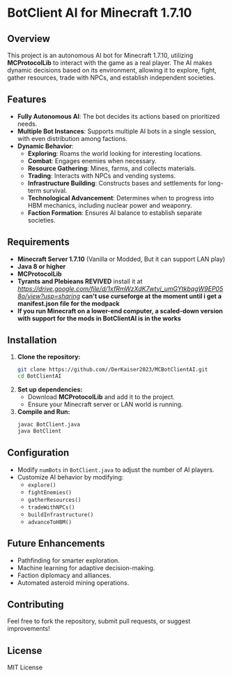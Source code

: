 # BotClient AI for Minecraft 1.7.10

## Overview
This project is an autonomous AI bot for Minecraft 1.7.10, utilizing **MCProtocolLib** to interact with the game as a real player. The AI makes dynamic decisions based on its environment, allowing it to explore, fight, gather resources, trade with NPCs, and establish independent societies.

## Features
- **Fully Autonomous AI**: The bot decides its actions based on prioritized needs.
- **Multiple Bot Instances**: Supports multiple AI bots in a single session, with even distribution among factions.
- **Dynamic Behavior**:
  - **Exploring**: Roams the world looking for interesting locations.
  - **Combat**: Engages enemies when necessary.
  - **Resource Gathering**: Mines, farms, and collects materials.
  - **Trading**: Interacts with NPCs and vending systems.
  - **Infrastructure Building**: Constructs bases and settlements for long-term survival.
  - **Technological Advancement**: Determines when to progress into HBM mechanics, including nuclear power and weaponry.
  - **Faction Formation**: Ensures AI balance to establish separate societies.

## Requirements
- **Minecraft Server 1.7.10** (Vanilla or Modded, But it can support LAN play)
- **Java 8 or higher**
- **MCProtocolLib**
- **Tyrants and Plebieans REVIVED** install it at *https://drive.google.com/file/d/1xfRmWzXdK7wtyj_umGYtkbqgW9EP058o/view?usp=sharing*
  **can't use curseforge at the moment until i get a manifest.json file for the modpack**
- **If you run Minecraft on a lower-end computer, a scaled-down version with support for the mods in BotClientAI is in the works**

## Installation
1. **Clone the repository:**
    ```sh
    git clone https://github.com//DerKaiser2023/MCBotClientAI.git
    cd BotClientAI
    ```
2. **Set up dependencies:**
   - Download **MCProtocolLib** and add it to the project.
   - Ensure your Minecraft server or LAN world is running.
3. **Compile and Run:**
   ```sh
   javac BotClient.java
   java BotClient
   ```

## Configuration
- Modify `numBots` in `BotClient.java` to adjust the number of AI players.
- Customize AI behavior by modifying:
  - `explore()`
  - `fightEnemies()`
  - `gatherResources()`
  - `tradeWithNPCs()`
  - `buildInfrastructure()`
  - `advanceToHBM()`

## Future Enhancements
- Pathfinding for smarter exploration.
- Machine learning for adaptive decision-making.
- Faction diplomacy and alliances.
- Automated asteroid mining operations.

## Contributing
Feel free to fork the repository, submit pull requests, or suggest improvements!

## License
MIT License
